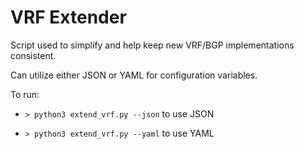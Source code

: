 # VRF Extender

Script used to simplify and help keep new VRF/BGP implementations consistent.

Can utilize either JSON or YAML for configuration variables.

To run:

- `> python3 extend_vrf.py --json`  to use JSON

- `> python3 extend_vrf.py --yaml`  to use YAML
